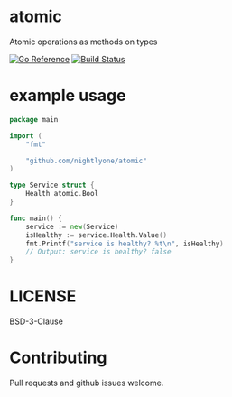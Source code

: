 # atomic
Atomic operations as methods on types

[![Go Reference](https://pkg.go.dev/badge/github.com/nightlyone/atomic.svg)](https://pkg.go.dev/github.com/nightlyone/atomic)
[![Build Status](https://secure.travis-ci.org/nightlyone/atomic.png)](https://travis-ci.org/nightlyone/atomic)

# example usage
```go
package main

import (
	"fmt"

	"github.com/nightlyone/atomic"
)

type Service struct {
	Health atomic.Bool
}

func main() {
	service := new(Service)
	isHealthy := service.Health.Value()
	fmt.Printf("service is healthy? %t\n", isHealthy)
	// Output: service is healthy? false
}
```
# LICENSE
BSD-3-Clause

# Contributing
Pull requests and github issues welcome.
